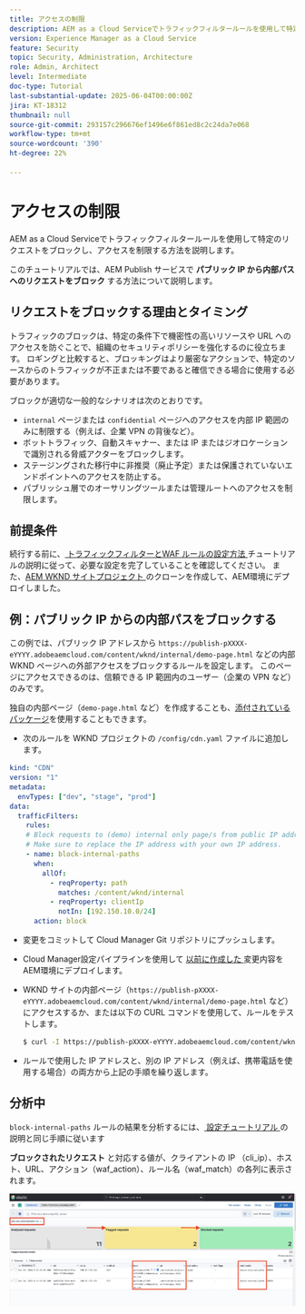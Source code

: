 ```yaml
---
title: アクセスの制限
description: AEM as a Cloud Serviceでトラフィックフィルタールールを使用して特定のリクエストをブロックし、アクセスを制限する方法を説明します。
version: Experience Manager as a Cloud Service
feature: Security
topic: Security, Administration, Architecture
role: Admin, Architect
level: Intermediate
doc-type: Tutorial
last-substantial-update: 2025-06-04T00:00:00Z
jira: KT-18312
thumbnail: null
source-git-commit: 293157c296676ef1496e6f861ed8c2c24da7e068
workflow-type: tm+mt
source-wordcount: '390'
ht-degree: 22%

---
```


# アクセスの制限

AEM as a Cloud Serviceでトラフィックフィルタールールを使用して特定のリクエストをブロックし、アクセスを制限する方法を説明します。

このチュートリアルでは、AEM Publish サービスで **パブリック IP から内部パスへのリクエストをブロック** する方法について説明します。

## リクエストをブロックする理由とタイミング

トラフィックのブロックは、特定の条件下で機密性の高いリソースや URL へのアクセスを防ぐことで、組織のセキュリティポリシーを強化するのに役立ちます。 ロギングと比較すると、ブロッキングはより厳密なアクションで、特定のソースからのトラフィックが不正または不要であると確信できる場合に使用する必要があります。

ブロックが適切な一般的なシナリオは次のとおりです。

- `internal` ページまたは `confidential` ページへのアクセスを内部 IP 範囲のみに制限する（例えば、企業 VPN の背後など）。
- ボットトラフィック、自動スキャナー、または IP またはジオロケーションで識別される脅威アクターをブロックします。
- ステージングされた移行中に非推奨（廃止予定）または保護されていないエンドポイントへのアクセスを防止する。
- パブリッシュ層でのオーサリングツールまたは管理ルートへのアクセスを制限します。

## 前提条件

続行する前に、[ トラフィックフィルターとWAF ルールの設定方法 ](../setup.md) チュートリアルの説明に従って、必要な設定を完了していることを確認してください。 また、[AEM WKND サイトプロジェクト ](https://github.com/adobe/aem-guides-wknd) のクローンを作成して、AEM環境にデプロイしました。

## 例：パブリック IP からの内部パスをブロックする

この例では、パブリック IP アドレスから `https://publish-pXXXX-eYYYY.adobeaemcloud.com/content/wknd/internal/demo-page.html` などの内部 WKND ページへの外部アクセスをブロックするルールを設定します。 このページにアクセスできるのは、信頼できる IP 範囲内のユーザー（企業の VPN など）のみです。

独自の内部ページ（`demo-page.html` など）を作成することも、[添付されているパッケージ](../assets/how-to/demo-internal-pages-package.zip)を使用することもできます。

- 次のルールを WKND プロジェクトの `/config/cdn.yaml` ファイルに追加します。

```yaml
kind: "CDN"
version: "1"
metadata:
  envTypes: ["dev", "stage", "prod"]
data:
  trafficFilters:
    rules:
    # Block requests to (demo) internal only page/s from public IP address but allow from internal IP address.
    # Make sure to replace the IP address with your own IP address.
    - name: block-internal-paths
      when:
        allOf:
          - reqProperty: path
            matches: /content/wknd/internal
          - reqProperty: clientIp
            notIn: [192.150.10.0/24]
      action: block    
```

- 変更をコミットして Cloud Manager Git リポジトリにプッシュします。

- Cloud Manager設定パイプラインを使用して [ 以前に作成した ](../setup.md#deploy-rules-using-adobe-cloud-manager) 変更内容をAEM環境にデプロイします。

- WKND サイトの内部ページ（`https://publish-pXXXX-eYYYY.adobeaemcloud.com/content/wknd/internal/demo-page.html` など）にアクセスするか、または以下の CURL コマンドを使用して、ルールをテストします。

  ```bash
  $ curl -I https://publish-pXXXX-eYYYY.adobeaemcloud.com/content/wknd/internal/demo-page.html
  ```

- ルールで使用した IP アドレスと、別の IP アドレス（例えば、携帯電話を使用する場合）の両方から上記の手順を繰り返します。

## 分析中

`block-internal-paths` ルールの結果を分析するには、[ 設定チュートリアル ](../setup.md#cdn-logs-ingestion) の説明と同じ手順に従います

**ブロックされたリクエスト** と対応する値が、クライアントの IP （cli_ip）、ホスト、URL、アクション（waf_action）、ルール名（waf_match）の各列に表示されます。

![ELK ツールダッシュボードのブロックされたリクエスト](../assets/how-to/elk-tool-dashboard-blocked.png)
